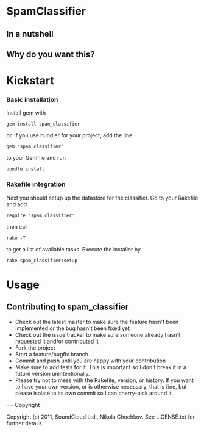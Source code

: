 SpamClassifier
====

In a nutshell
-------------


Why do you want this?
---------------------

Kickstart
=========
### Basic installation

Install gem with

    gem install spam_classifier

or, if you use bundler for your project, add the line

    gem 'spam_classifier'

to your Gemfile and run

    bundle install

### Rakefile integration

Next you should setup up the datastore for the classifier. Go to your Rakefile and add

    require 'spam_classifier'

then call
    
    rake -T

to get a list of available tasks. Execute the installer by

    rake spam_classifier:setup

Usage
=====


Contributing to spam_classifier
--------------------
* Check out the latest master to make sure the feature hasn't been implemented or the bug hasn't been fixed yet
* Check out the issue tracker to make sure someone already hasn't requested it and/or contributed it
* Fork the project
* Start a feature/bugfix branch
* Commit and push until you are happy with your contribution
* Make sure to add tests for it. This is important so I don't break it in a future version unintentionally.
* Please try not to mess with the Rakefile, version, or history. If you want to have your own version, or is otherwise necessary, that is fine, but please isolate to its own commit so I can cherry-pick around it.

== Copyright

Copyright (c) 2011, SoundCloud Ltd., Nikola Chochkov. See LICENSE.txt for further details.
